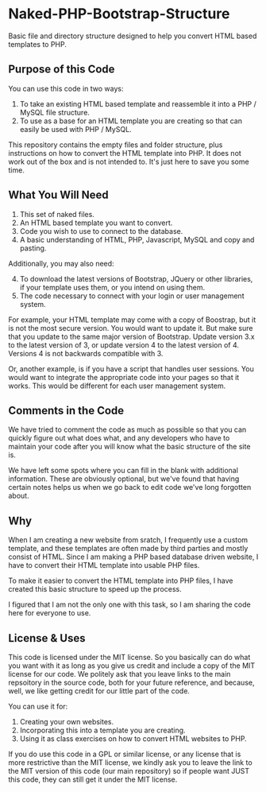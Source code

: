 # Naked-PHP-Bootstrap-Structure
Basic file and directory structure designed to help you convert HTML based templates to PHP.

## Purpose of this Code
You can use this code in two ways:

1. To take an existing HTML based template and reassemble it into a PHP / MySQL file structure.
2. To use as a base for an HTML template you are creating so that can easily be used with PHP / MySQL.

This repository contains the empty files and folder structure, plus instructions on how to convert the HTML template into PHP. It does not work out of the box and is not intended to. It's just here to save you some time.

## What You Will Need

1. This set of naked files.
2. An HTML based template you want to convert.
3. Code you wish to use to connect to the database.
4. A basic understanding of HTML, PHP, Javascript, MySQL and copy and pasting.

Additionally, you may also need:

4. To download the latest versions of Bootstrap, JQuery or other libraries, if your template uses them, or you intend on using them.
5. The code necessary to connect with your login or user management system.

For example, your HTML template may come with a copy of Boostrap, but it is not the most secure version. You would want to update it. But make sure that you update to the same major version of Bootstrap. Update version 3.x to the latest version of 3, or update version 4 to the latest version of 4. Versions 4 is not backwards compatible with 3.

Or, another example, is if you have a script that handles user sessions. You would want to integrate the appropriate code into your pages so that it works. This would be different for each user management system.

## Comments in the Code
We have tried to comment the code as much as possible so that you can quickly figure out what does what, and any developers who have to maintain your code after you will know what the basic structure of the site is.

We have left some spots where you can fill in the blank with additional information. These are obviously optional, but we've found that having certain notes helps us when we go back to edit code we've long forgotten about.

## Why
When I am creating a new website from sratch, I frequently use a custom template, and these templates are often made by third parties and mostly consist of HTML. Since I am making a PHP based database driven website, I have to convert their HTML template into usable PHP files.

To make it easier to convert the HTML template into PHP files, I have created this basic structure to speed up the process.

I figured that I am not the only one with this task, so I am sharing the code here for everyone to use.

## License & Uses
This code is licensed under the MIT license. So you basically can do what you want with it as long as you give us credit and include a copy of the MIT license for our code. We politely ask that you leave links to the main repsoitory in the source code, both for your future reference, and because, well, we like getting credit for our little part of the code.

You can use it for:
1. Creating your own websites.
2. Incorporating this into a template you are creating.
3. Using it as class exercises on how to convert HTML websites to PHP.

If you do use this code in a GPL or similar license, or any license that is more restrictive than the MIT license, we kindly ask you to leave the link to the MIT version of this code (our main repository) so if people want JUST this code, they can still get it under the MIT license.
